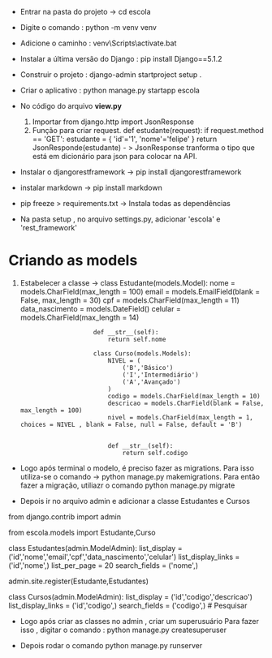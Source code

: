 * Entrar na pasta do projeto -> cd escola
* Digite o comando : python -m venv venv
* Adicione o caminho : venv\Scripts\activate.bat
* Instalar  a última versão do Django : pip install Django==5.1.2
* Construir o projeto : django-admin startproject setup .
* Criar o aplicativo : python manage.py startapp escola

* No código do arquivo **view.py**  

    1.  Importar from django.http import JsonResponse
    2.  Função para criar request.
        def estudante(request):
            if request.method == 'GET':
                estudante = {
                    'id'='1',
                    'nome'='felipe'
                }
                return JsonResponde(estudante) - > JsonResponse tranforma o tipo  que está em dicionário para json para colocar na API.

* Instalar o djangorestframework -> pip install djangorestframework
* instalar markdown -> pip install markdown
* pip freeze > requirements.txt  -> Instala todas as dependências
* Na pasta setup , no arquivo settings.py, adicionar 'escola' e 'rest_framework'

# Criando as models

1.  Estabelecer a classe -> class Estudante(models.Model):
                                nome = models.CharField(max_length = 100)
                                email = models.EmailField(blank = False, max_length = 30)
                                cpf = models.CharField(max_length = 11)
                                data_nascimento = models.DateField()
                                celular = models.CharField(max_length = 14)

                            def __str__(self):
                                return self.nome

                            class Curso(models.Models):
                                NIVEL = (
                                    ('B','Básico')
                                    ('I','Intermediário')
                                    ('A','Avançado')
                                )
                                codigo = models.CharField(max_length = 10)
                                descricao = models.CharField(blank = False, max_length = 100)
                                nivel = models.CharField(max_length = 1, choices = NIVEL , blank = False, null = False, default = 'B')
                                

                                def __str__(self):
                                    return self.codigo
                                
* Logo após terminal o modelo, é preciso fazer as migrations.
Para isso utiliza-se o comando -> python manage.py makemigrations.
Para então fazer a migração, utiliazr o comando python manage.py migrate

* Depois ir no arquivo admin e adicionar a classe Estudantes e Cursos

from django.contrib import admin

from escola.models import Estudante,Curso

class Estudantes(admin.ModelAdmin):
    list_display = ('id','nome','email','cpf','data_nascimento','celular')
    list_display_links = ('id','nome',)
    list_per_page = 20
    search_fields = ('nome',)

admin.site.register(Estudante,Estudantes)

class Cursos(admin.ModelAdmin):
    list_display = ('id','codigo','descricao')
    list_display_links = ('id','codigo',)
    search_fields = ('codigo',) # Pesquisar

* Logo após criar as classes no admin , criar um superusuário
Para fazer isso , digitar o comando : python manage.py createsuperuser

* Depois rodar o comando python manage.py runserver


